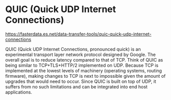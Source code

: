 
# QUIC (Quick UDP Internet Connections)

https://fasterdata.es.net/data-transfer-tools/quic-quick-udp-internet-connections

QUIC (Quick UDP Internet Connections, pronounced quick) is an experimental transport layer network protocol designed by Google.  The overall goal is to reduce latency compared to that of TCP.  Think of QUIC as being similar to TCP+TLS+HTTP/2 implemented on UDP.  Because TCP is implemented at the lowest levels of machinery (operating systems, routing firmware), making changes to TCP is next to impossible given the amount of upgrades that would need to occur.  Since QUIC is built on top of UDP, it suffers from no such limitations and can be integrated into end host applications.  